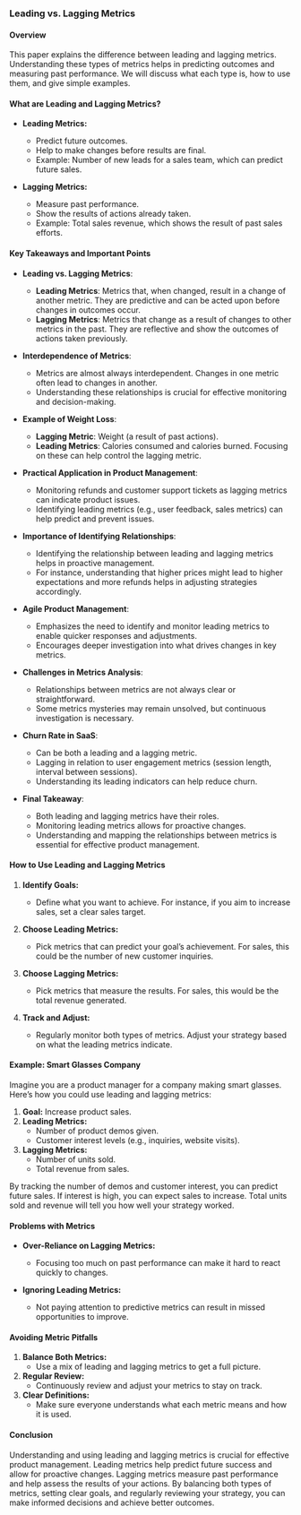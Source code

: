 ### Leading vs. Lagging Metrics

#### Overview
This paper explains the difference between leading and lagging metrics. Understanding these types of metrics helps in predicting outcomes and measuring past performance. We will discuss what each type is, how to use them, and give simple examples.

#### What are Leading and Lagging Metrics?

- **Leading Metrics:**
  - Predict future outcomes.
  - Help to make changes before results are final.
  - Example: Number of new leads for a sales team, which can predict future sales.

- **Lagging Metrics:**
  - Measure past performance.
  - Show the results of actions already taken.
  - Example: Total sales revenue, which shows the result of past sales efforts.

#### Key Takeaways and Important Points

- **Leading vs. Lagging Metrics**:
  - **Leading Metrics**: Metrics that, when changed, result in a change of another metric. They are predictive and can be acted upon before changes in outcomes occur.
  - **Lagging Metrics**: Metrics that change as a result of changes to other metrics in the past. They are reflective and show the outcomes of actions taken previously.

- **Interdependence of Metrics**:
  - Metrics are almost always interdependent. Changes in one metric often lead to changes in another.
  - Understanding these relationships is crucial for effective monitoring and decision-making.

- **Example of Weight Loss**:
  - **Lagging Metric**: Weight (a result of past actions).
  - **Leading Metrics**: Calories consumed and calories burned. Focusing on these can help control the lagging metric.

- **Practical Application in Product Management**:
  - Monitoring refunds and customer support tickets as lagging metrics can indicate product issues.
  - Identifying leading metrics (e.g., user feedback, sales metrics) can help predict and prevent issues.

- **Importance of Identifying Relationships**:
  - Identifying the relationship between leading and lagging metrics helps in proactive management.
  - For instance, understanding that higher prices might lead to higher expectations and more refunds helps in adjusting strategies accordingly.

- **Agile Product Management**:
  - Emphasizes the need to identify and monitor leading metrics to enable quicker responses and adjustments.
  - Encourages deeper investigation into what drives changes in key metrics.

- **Challenges in Metrics Analysis**:
  - Relationships between metrics are not always clear or straightforward.
  - Some metrics mysteries may remain unsolved, but continuous investigation is necessary.

- **Churn Rate in SaaS**:
  - Can be both a leading and a lagging metric.
  - Lagging in relation to user engagement metrics (session length, interval between sessions).
  - Understanding its leading indicators can help reduce churn.

- **Final Takeaway**:
  - Both leading and lagging metrics have their roles.
  - Monitoring leading metrics allows for proactive changes.
  - Understanding and mapping the relationships between metrics is essential for effective product management.

#### How to Use Leading and Lagging Metrics

1. **Identify Goals:**
   - Define what you want to achieve. For instance, if you aim to increase sales, set a clear sales target.

2. **Choose Leading Metrics:**
   - Pick metrics that can predict your goal’s achievement. For sales, this could be the number of new customer inquiries.

3. **Choose Lagging Metrics:**
   - Pick metrics that measure the results. For sales, this would be the total revenue generated.

4. **Track and Adjust:**
   - Regularly monitor both types of metrics. Adjust your strategy based on what the leading metrics indicate.

#### Example: Smart Glasses Company

Imagine you are a product manager for a company making smart glasses. Here’s how you could use leading and lagging metrics:

1. **Goal:** Increase product sales.
2. **Leading Metrics:**
   - Number of product demos given.
   - Customer interest levels (e.g., inquiries, website visits).
3. **Lagging Metrics:**
   - Number of units sold.
   - Total revenue from sales.

By tracking the number of demos and customer interest, you can predict future sales. If interest is high, you can expect sales to increase. Total units sold and revenue will tell you how well your strategy worked.

#### Problems with Metrics

- **Over-Reliance on Lagging Metrics:**
  - Focusing too much on past performance can make it hard to react quickly to changes.
  
- **Ignoring Leading Metrics:**
  - Not paying attention to predictive metrics can result in missed opportunities to improve.

#### Avoiding Metric Pitfalls

1. **Balance Both Metrics:**
   - Use a mix of leading and lagging metrics to get a full picture.
2. **Regular Review:**
   - Continuously review and adjust your metrics to stay on track.
3. **Clear Definitions:**
   - Make sure everyone understands what each metric means and how it is used.

#### Conclusion
Understanding and using leading and lagging metrics is crucial for effective product management. Leading metrics help predict future success and allow for proactive changes. Lagging metrics measure past performance and help assess the results of your actions. By balancing both types of metrics, setting clear goals, and regularly reviewing your strategy, you can make informed decisions and achieve better outcomes.
